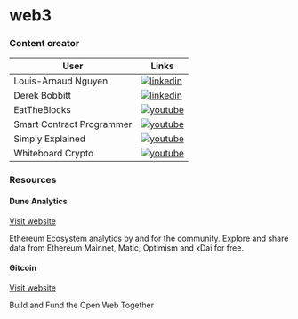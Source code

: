 # web3

### Content creator


| User | Links |
|------|-------|
| Louis-Arnaud Nguyen | [![linkedin](https://img.icons8.com/color/32/000000/linkedin.png)](https://www.linkedin.com/in/louis-arnaud-nguyen-714a1b112) |
| Derek Bobbitt | [![linkedin](https://img.icons8.com/color/32/000000/linkedin.png)](https://www.linkedin.com/in/derek-bobbitt) |
| EatTheBlocks | [![youtube](https://img.icons8.com/color/32/000000/youtube-squared.png)](https://www.youtube.com/c/EatTheBlocks) |
| Smart Contract Programmer | [![youtube](https://img.icons8.com/color/32/000000/youtube-squared.png)](https://www.youtube.com/channel/UCJWh7F3AFyQ_x01VKzr9eyA) |
| Simply Explained | [![youtube](https://img.icons8.com/color/32/000000/youtube-squared.png)](https://www.youtube.com/c/Savjee) |
| Whiteboard Crypto | [![youtube](https://img.icons8.com/color/32/000000/youtube-squared.png)](https://www.youtube.com/c/WhiteboardCrypto) |

### Resources
#### Dune Analytics
[Visit website](https://dune.xyz/browse/dashboards)

Ethereum Ecosystem analytics by and for the community. Explore and share data from Ethereum Mainnet, Matic, Optimism and xDai for free.

#### Gitcoin
[Visit website](https://gitcoin.co/)

Build and Fund the Open Web Together
